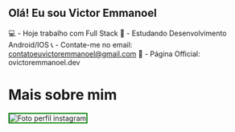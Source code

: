 ## Olá! Eu sou Victor Emmanoel

💻 - Hoje trabalho com Full Stack
📖 - Estudando Desenvolvimento Android/IOS
📞 - Contate-me no email: contatoeuvictoremmanoel@gmail.com
📃 - Página Official: ovictoremmanoel.dev

# Mais sobre mim

<div>
    <img src="https://instagram.fbsb12-2.fna.fbcdn.net/v/t51.2885-19/312371735_839031797513979_8126513937905568744_n.jpg?stp=dst-jpg_s150x150&_nc_ht=instagram.fbsb12-2.fna.fbcdn.net&_nc_cat=103&_nc_ohc=D7CuWO8OvyUAX_DjhFx&edm=AOQ1c0wBAAAA&ccb=7-5&oh=00_AfCuIucpgQEg-Pfy3hqcAbrqVeWutnjey5eSlDbP-Yir3A&oe=63863EAB&_nc_sid=8fd12b" alt="Foto perfil instagram" style='border: 2px solid green;'>
</div>
